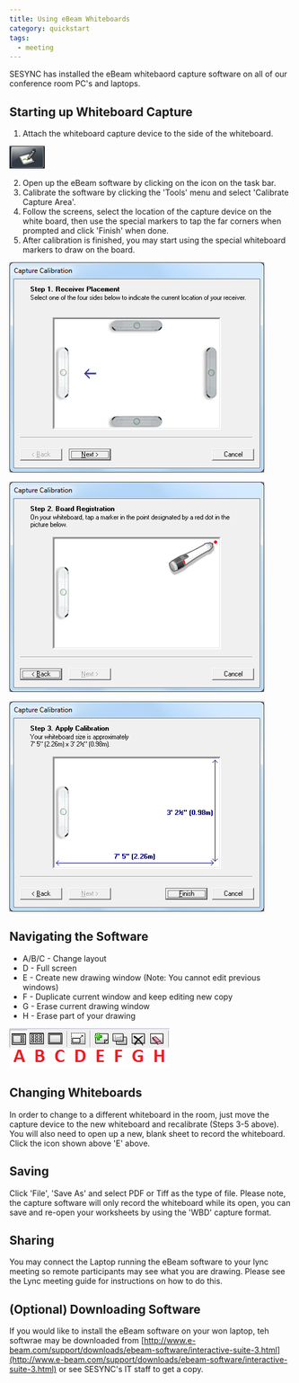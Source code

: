 ```yaml
---
title: Using eBeam Whiteboards
category: quickstart
tags:
  - meeting
---
```


SESYNC has installed the eBeam whitebaord capture software on all of our conference room PC's and laptops.

## Starting up Whiteboard Capture

1. Attach the whiteboard capture device to the side of the whiteboard.

![start-button](/assets/images/eBeam-start-button.png)

2. Open up the eBeam software by clicking on the icon on the task bar. 
3. Calibrate the software by clicking the 'Tools' menu and select 'Calibrate Capture Area'.
4. Follow the screens, select the location of the capture device on the white board, then use the special markers to tap the far corners when prompted and click 'Finish' when done.
5. After calibration is finished, you may start using the special whiteboard markers to draw on the board.

![calibration01](/assets/images/eBeam-calibration01.png)

![calibration02](/assets/images/eBeam-calibration02.png)

![calibration03](/assets/images/eBeam-calibration03.png)

## Navigating the Software

* A/B/C - Change layout
* D - Full screen
* E - Create new drawing window (Note: You cannot edit previous windows)
* F - Duplicate current window and keep editing new copy
* G - Erase current drawing window
* H - Erase part of your drawing

![navigation](/assets/images/eBeam-navigation.png)

## Changing Whiteboards

In order to change to a different whiteboard in the room, just move the capture device to the new whiteboard and recalibrate (Steps 3-5 above). You will also need to open up a new, blank sheet to record the whiteboard. Click the icon shown above 'E' above.

## Saving

Click 'File', 'Save As' and select PDF or Tiff as the type of file.  Please note, the capture software will only record the whiteboard while its open, you can save and re-open your worksheets by using the 'WBD' capture format.

## Sharing

You may connect the Laptop running the eBeam software to your lync meeting so remote participants may see what you are drawing. Please see the Lync meeting guide for instructions on how to do this.

## (Optional) Downloading Software

If you would like to install the eBeam software on your won laptop, teh softwrae may be downloaded from [http://www.e-beam.com/support/downloads/ebeam-software/interactive-suite-3.html](http://www.e-beam.com/support/downloads/ebeam-software/interactive-suite-3.html) or see SESYNC's IT staff to get a copy.
